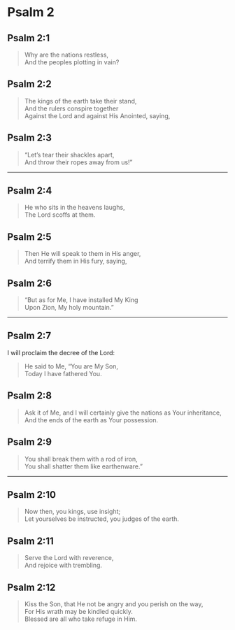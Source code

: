# Psalm 2

## Psalm 2:1

> Why are the nations restless,  
> And the peoples plotting in vain?

## Psalm 2:2

> The kings of the earth take their stand,  
> And the rulers conspire together  
> Against the Lord and against His Anointed, saying,

## Psalm 2:3

> “Let’s tear their shackles apart,  
> And throw their ropes away from us!”

---

## Psalm 2:4

> He who sits in the heavens laughs,  
> The Lord scoffs at them.

## Psalm 2:5

> Then He will speak to them in His anger,  
> And terrify them in His fury, saying,

## Psalm 2:6

> “But as for Me, I have installed My King  
> Upon Zion, My holy mountain.”

---

## Psalm 2:7

I will proclaim the decree of the Lord:

> He said to Me, “You are My Son,  
> Today I have fathered You.

## Psalm 2:8

> Ask it of Me, and I will certainly give the nations as Your inheritance,  
> And the ends of the earth as Your possession.

## Psalm 2:9

> You shall break them with a rod of iron,  
> You shall shatter them like earthenware.”

---

## Psalm 2:10

> Now then, you kings, use insight;  
> Let yourselves be instructed, you judges of the earth.

## Psalm 2:11

> Serve the Lord with reverence,  
> And rejoice with trembling.

## Psalm 2:12

> Kiss the Son, that He not be angry and you perish on the way,  
> For His wrath may be kindled quickly.  
> Blessed are all who take refuge in Him.
